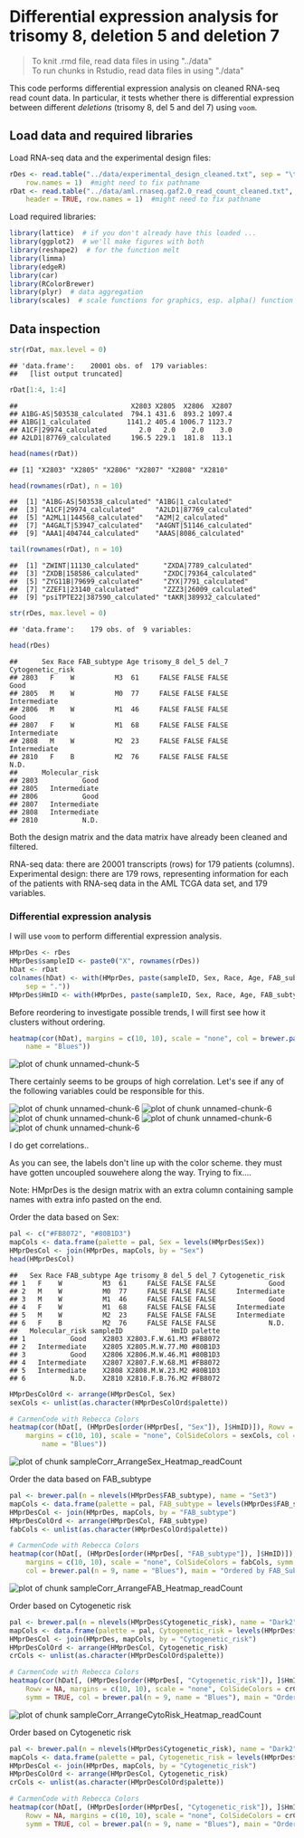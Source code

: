 Differential expression analysis for trisomy 8, deletion 5 and deletion 7
========================================================

> To knit .rmd file, read data files in using "../data"  
> To run chunks in Rstudio, read data files in using "./data"

This code performs differential expression analysis on cleaned RNA-seq read count data. In particular, it tests whether there is differential expression between different *deletions* (trisomy 8, del 5 and del 7) using `voom`.


## Load data and required libraries
Load RNA-seq data and the experimental design files:

```r
rDes <- read.table("../data/experimental_design_cleaned.txt", sep = "\t", header = TRUE, 
    row.names = 1)  #might need to fix pathname
rDat <- read.table("../data/aml.rnaseq.gaf2.0_read_count_cleaned.txt", sep = "\t", 
    header = TRUE, row.names = 1)  #might need to fix pathname
```


Load required libraries:

```r
library(lattice)  # if you don't already have this loaded ...
library(ggplot2)  # we'll make figures with both
library(reshape2)  # for the function melt
library(limma)
library(edgeR)
library(car)
library(RColorBrewer)
library(plyr)  # data aggregation
library(scales)  # scale functions for graphics, esp. alpha() function
```


## Data inspection

```r
str(rDat, max.level = 0)
```

```
## 'data.frame':	20001 obs. of  179 variables:
##   [list output truncated]
```

```r
rDat[1:4, 1:4]
```

```
##                            X2803 X2805  X2806  X2807
## A1BG-AS|503538_calculated  794.1 431.6  893.2 1097.4
## A1BG|1_calculated         1141.2 405.4 1006.7 1123.7
## A1CF|29974_calculated        2.0   2.0    2.0    3.0
## A2LD1|87769_calculated     196.5 229.1  181.8  113.1
```

```r
head(names(rDat))
```

```
## [1] "X2803" "X2805" "X2806" "X2807" "X2808" "X2810"
```

```r
head(rownames(rDat), n = 10)
```

```
##  [1] "A1BG-AS|503538_calculated" "A1BG|1_calculated"        
##  [3] "A1CF|29974_calculated"     "A2LD1|87769_calculated"   
##  [5] "A2ML1|144568_calculated"   "A2M|2_calculated"         
##  [7] "A4GALT|53947_calculated"   "A4GNT|51146_calculated"   
##  [9] "AAA1|404744_calculated"    "AAAS|8086_calculated"
```

```r
tail(rownames(rDat), n = 10)
```

```
##  [1] "ZWINT|11130_calculated"      "ZXDA|7789_calculated"       
##  [3] "ZXDB|158586_calculated"      "ZXDC|79364_calculated"      
##  [5] "ZYG11B|79699_calculated"     "ZYX|7791_calculated"        
##  [7] "ZZEF1|23140_calculated"      "ZZZ3|26009_calculated"      
##  [9] "psiTPTE22|387590_calculated" "tAKR|389932_calculated"
```

```r
str(rDes, max.level = 0)
```

```
## 'data.frame':	179 obs. of  9 variables:
```

```r
head(rDes)
```

```
##      Sex Race FAB_subtype Age trisomy_8 del_5 del_7 Cytogenetic_risk
## 2803   F    W          M3  61     FALSE FALSE FALSE             Good
## 2805   M    W          M0  77     FALSE FALSE FALSE     Intermediate
## 2806   M    W          M1  46     FALSE FALSE FALSE             Good
## 2807   F    W          M1  68     FALSE FALSE FALSE     Intermediate
## 2808   M    W          M2  23     FALSE FALSE FALSE     Intermediate
## 2810   F    B          M2  76     FALSE FALSE FALSE             N.D.
##      Molecular_risk
## 2803           Good
## 2805   Intermediate
## 2806           Good
## 2807   Intermediate
## 2808   Intermediate
## 2810           N.D.
```


Both the design matrix and the data matrix have already been cleaned and filtered. 

RNA-seq data: there are 20001 transcripts (rows) for 179 patients (columns). Experimental design: there are 179 rows, representing information for each of the patients with RNA-seq data in the AML TCGA data set, and 179 variables.

### Differential expression analysis

I will use `voom` to perform differential expression analysis.


```r
HMprDes <- rDes
HMprDes$sampleID <- paste0("X", rownames(rDes))
hDat <- rDat
colnames(hDat) <- with(HMprDes, paste(sampleID, Sex, Race, Age, FAB_subtype, 
    sep = "."))
HMprDes$HmID <- with(HMprDes, paste(sampleID, Sex, Race, Age, FAB_subtype, sep = "."))
```


Before reordering to investigate possible trends, I will first see how it clusters without ordering.


```r
heatmap(cor(hDat), margins = c(10, 10), scale = "none", col = brewer.pal(n = 9, 
    name = "Blues"))
```

![plot of chunk unnamed-chunk-5](figure/unnamed-chunk-5.png) 


There certainly seems to be groups of high correlation. 
Let's see if any of the following variables could be responsible for this. 

![plot of chunk unnamed-chunk-6](figure/unnamed-chunk-61.png) ![plot of chunk unnamed-chunk-6](figure/unnamed-chunk-62.png) ![plot of chunk unnamed-chunk-6](figure/unnamed-chunk-63.png) ![plot of chunk unnamed-chunk-6](figure/unnamed-chunk-64.png) ![plot of chunk unnamed-chunk-6](figure/unnamed-chunk-65.png) 

I do get correlations..

As you can see, the labels don't line up with the color scheme. they must have gotten uncoupled
souwehere along the way. Trying to fix....

Note:
HMprDes is the design matrix with an extra column containing sample names with extra info pasted on the end.

Order the data based on Sex:

```r
pal <- c("#FB8072", "#80B1D3")
mapCols <- data.frame(palette = pal, Sex = levels(HMprDes$Sex))
HMprDesCol <- join(HMprDes, mapCols, by = "Sex")
head(HMprDesCol)
```

```
##   Sex Race FAB_subtype Age trisomy_8 del_5 del_7 Cytogenetic_risk
## 1   F    W          M3  61     FALSE FALSE FALSE             Good
## 2   M    W          M0  77     FALSE FALSE FALSE     Intermediate
## 3   M    W          M1  46     FALSE FALSE FALSE             Good
## 4   F    W          M1  68     FALSE FALSE FALSE     Intermediate
## 5   M    W          M2  23     FALSE FALSE FALSE     Intermediate
## 6   F    B          M2  76     FALSE FALSE FALSE             N.D.
##   Molecular_risk sampleID            HmID palette
## 1           Good    X2803 X2803.F.W.61.M3 #FB8072
## 2   Intermediate    X2805 X2805.M.W.77.M0 #80B1D3
## 3           Good    X2806 X2806.M.W.46.M1 #80B1D3
## 4   Intermediate    X2807 X2807.F.W.68.M1 #FB8072
## 5   Intermediate    X2808 X2808.M.W.23.M2 #80B1D3
## 6           N.D.    X2810 X2810.F.B.76.M2 #FB8072
```

```r
HMprDesColOrd <- arrange(HMprDesCol, Sex)
sexCols <- unlist(as.character(HMprDesColOrd$palette))

# CarmenCode with Rebecca Colors
heatmap(cor(hDat[, (HMprDes[order(HMprDes[, "Sex"]), ]$HmID)]), Rowv = NA, Colv = NA, 
    margins = c(10, 10), scale = "none", ColSideColors = sexCols, col = brewer.pal(n = 9, 
        name = "Blues"))
```

<img src="figure/sampleCorr_ArrangeSex_Heatmap_readCount.png" title="plot of chunk sampleCorr_ArrangeSex_Heatmap_readCount" alt="plot of chunk sampleCorr_ArrangeSex_Heatmap_readCount" style="display: block; margin: auto;" />


Order the data based on FAB_subtype

```r
pal <- brewer.pal(n = nlevels(HMprDes$FAB_subtype), name = "Set3")
mapCols <- data.frame(palette = pal, FAB_subtype = levels(HMprDes$FAB_subtype))
HMprDesCol <- join(HMprDes, mapCols, by = "FAB_subtype")
HMprDesColOrd <- arrange(HMprDesCol, FAB_subtype)
fabCols <- unlist(as.character(HMprDesColOrd$palette))

# CarmenCode with Rebecca Colors
heatmap(cor(hDat[, (HMprDes[order(HMprDes[, "FAB_subtype"]), ]$HmID)]), Rowv = NA, 
    margins = c(10, 10), scale = "none", ColSideColors = fabCols, symm = TRUE, 
    col = brewer.pal(n = 9, name = "Blues"), main = "Ordered by FAB_Subtype")
```

<img src="figure/sampleCorr_ArrangeFAB_Heatmap_readCount.png" title="plot of chunk sampleCorr_ArrangeFAB_Heatmap_readCount" alt="plot of chunk sampleCorr_ArrangeFAB_Heatmap_readCount" style="display: block; margin: auto;" />


Order based on Cytogenetic risk

```r
pal <- brewer.pal(n = nlevels(HMprDes$Cytogenetic_risk), name = "Dark2")
mapCols <- data.frame(palette = pal, Cytogenetic_risk = levels(HMprDes$Cytogenetic_risk))
HMprDesCol <- join(HMprDes, mapCols, by = "Cytogenetic_risk")
HMprDesColOrd <- arrange(HMprDesCol, Cytogenetic_risk)
crCols <- unlist(as.character(HMprDesColOrd$palette))

# CarmenCode with Rebecca Colors
heatmap(cor(hDat[, (HMprDes[order(HMprDes[, "Cytogenetic_risk"]), ]$HmID)]), 
    Rowv = NA, margins = c(10, 10), scale = "none", ColSideColors = crCols, 
    symm = TRUE, col = brewer.pal(n = 9, name = "Blues"), main = "Ordered by Cytogenetic_risk")
```

<img src="figure/sampleCorr_ArrangeCytoRisk_Heatmap_readCount.png" title="plot of chunk sampleCorr_ArrangeCytoRisk_Heatmap_readCount" alt="plot of chunk sampleCorr_ArrangeCytoRisk_Heatmap_readCount" style="display: block; margin: auto;" />


Order based on Cytogenetic risk

```r
pal <- brewer.pal(n = nlevels(HMprDes$Cytogenetic_risk), name = "Dark2")
mapCols <- data.frame(palette = pal, Cytogenetic_risk = levels(HMprDes$Cytogenetic_risk))
HMprDesCol <- join(HMprDes, mapCols, by = "Cytogenetic_risk")
HMprDesColOrd <- arrange(HMprDesCol, Cytogenetic_risk)
crCols <- unlist(as.character(HMprDesColOrd$palette))

# CarmenCode with Rebecca Colors
heatmap(cor(hDat[, (HMprDes[order(HMprDes[, "Cytogenetic_risk"]), ]$HmID)]), 
    Rowv = NA, margins = c(10, 10), scale = "none", ColSideColors = crCols, 
    symm = TRUE, col = brewer.pal(n = 9, name = "Blues"), main = "Ordered by Cytogenetic_risk")
```

